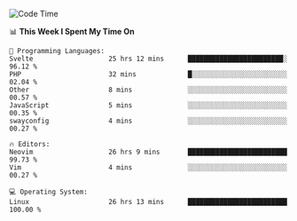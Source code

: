 <!-- [![Top Langs](https://github-readme-stats.vercel.app/api/top-langs/?username=gagahsyuja&theme=dracula&hide_border=true&border_radius=7)](https://github.com/anuraghazra/github-readme-stats) -->

<!--START_SECTION:waka-->
![Code Time](http://img.shields.io/badge/Code%20Time-807%20hrs%2032%20mins-blue)

📊 **This Week I Spent My Time On** 

```text
💬 Programming Languages: 
Svelte                   25 hrs 12 mins      ████████████████████████░   96.12 % 
PHP                      32 mins             █░░░░░░░░░░░░░░░░░░░░░░░░   02.04 % 
Other                    8 mins              ░░░░░░░░░░░░░░░░░░░░░░░░░   00.57 % 
JavaScript               5 mins              ░░░░░░░░░░░░░░░░░░░░░░░░░   00.35 % 
swayconfig               4 mins              ░░░░░░░░░░░░░░░░░░░░░░░░░   00.27 % 

🔥 Editors: 
Neovim                   26 hrs 9 mins       █████████████████████████   99.73 % 
Vim                      4 mins              ░░░░░░░░░░░░░░░░░░░░░░░░░   00.27 % 

💻 Operating System: 
Linux                    26 hrs 13 mins      █████████████████████████   100.00 % 
```


<!--END_SECTION:waka-->
